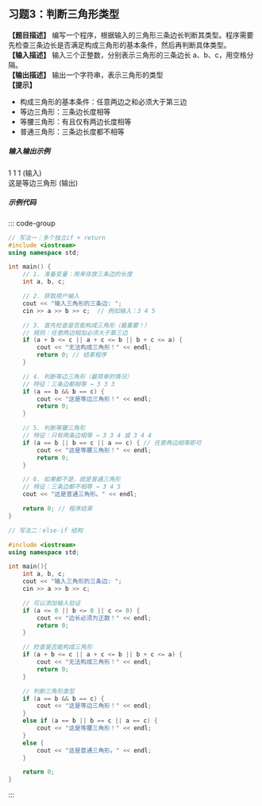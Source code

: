 ## 习题3：判断三角形类型 <Badge type="tip" text="✏️ 精选题" />
**【题目描述】**  编写一个程序，根据输入的三角形三条边长判断其类型。程序需要先检查三条边长是否满足构成三角形的基本条件，然后再判断具体类型。<br/>
**【输入描述】**  输入三个正整数，分别表示三角形的三条边长 a、b、c，用空格分隔。<br/>
**【输出描述】**  输出一个字符串，表示三角形的类型<br/>
**【提示】**  
- 构成三角形的基本条件：任意两边之和必须大于第三边
- 等边三角形：三条边长度相等
- 等腰三角形：有且仅有两边长度相等
- 普通三角形：三条边长度都不相等

##### 输入输出示例

<RunningResult>
1 1 1 (输入)<br/>
这是等边三角形 (输出)<br/>
</RunningResult>

##### 示例代码

<PasswordProtected>

::: code-group
```cpp [写法1]
// 写法一：多个独立if + return
#include <iostream>
using namespace std;

int main() {
    // 1. 准备变量：用来存放三条边的长度
    int a, b, c;

    // 2. 获取用户输入
    cout << "输入三角形的三条边: ";
    cin >> a >> b >> c;  // 例如输入：3 4 5

    // 3. 首先检查是否能构成三角形（最重要！）
    // 规则：任意两边相加必须大于第三边
    if (a + b <= c || a + c <= b || b + c <= a) {
        cout << "无法构成三角形！" << endl;
        return 0; // 结束程序
    }

    // 4. 判断等边三角形（最简单的情况）
    // 特征：三条边都相等 → 3 3 3
    if (a == b && b == c) {
        cout << "这是等边三角形！" << endl;
        return 0;
    }

    // 5. 判断等腰三角形
    // 特征：只有两条边相等 → 3 3 4 或 3 4 4
    if (a == b || b == c || a == c) { // 任意两边相等即可
        cout << "这是等腰三角形！" << endl;
        return 0;
    }

    // 6. 如果都不是，就是普通三角形
    // 特征：三条边都不相等 → 3 4 5
    cout << "这是普通三角形。" << endl;

    return 0; // 程序结束
}
```

```cpp [写法2]
// 写法二：else-if 结构

#include <iostream>
using namespace std;

int main(){
    int a, b, c;
    cout << "输入三角形的三条边: ";
    cin >> a >> b >> c;

    // 可以添加输入验证
    if (a <= 0 || b <= 0 || c <= 0) {
        cout << "边长必须为正数！" << endl;
        return 0;
    }

    // 检查是否能构成三角形
    if (a + b <= c || a + c <= b || b + c <= a) {
        cout << "无法构成三角形！" << endl;
        return 0;
    }

    // 判断三角形类型
    if (a == b && b == c) {
        cout << "这是等边三角形！" << endl;
    }
    else if (a == b || b == c || a == c) {
        cout << "这是等腰三角形！" << endl;
    }
    else {
        cout << "这是普通三角形。" << endl;
    }

    return 0;
}
```
:::

</PasswordProtected>
